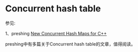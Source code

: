 # Concurrent hash table

参见: 

1、preshing [New Concurrent Hash Maps for C++](https://preshing.com/20160201/new-concurrent-hash-maps-for-cpp/)

preshing中有多篇关于Concurrent hash table的文章，值得阅读。